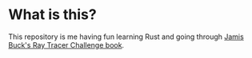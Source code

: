 # What is this?

This repository is me having fun learning Rust and going through [Jamis Buck's Ray Tracer Challenge book](https://pragprog.com/book/jbtracer/the-ray-tracer-challenge).
